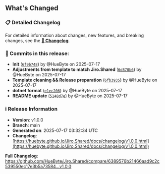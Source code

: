 ## What's Changed

### 📋 Detailed Changelog

For detailed information about changes, new features, and breaking changes, see the [**📖 Changelog**](https://huebyte.github.io/Jiro.Shared/docs/changelog/v1.0.0.html).

### 🔄 Commits in this release:

- **Init** ([`6f9b748`](https://github.com/HueByte/Jiro.Shared/commit/6f9b748)) by @HueByte on 2025-07-17
- **Adjustments from template to match Jiro.Shared** ([`6d870b6`](https://github.com/HueByte/Jiro.Shared/commit/6d870b6)) by @HueByte on 2025-07-17
- **Template cleaning && Release preparation** ([`6fb3935`](https://github.com/HueByte/Jiro.Shared/commit/6fb3935)) by @HueByte on 2025-07-17
- **dotnet format** ([`e1ec206`](https://github.com/HueByte/Jiro.Shared/commit/e1ec206)) by @HueByte on 2025-07-17
- **README update** ([`5148d7e`](https://github.com/HueByte/Jiro.Shared/commit/5148d7e)) by @HueByte on 2025-07-17

### ℹ️ Release Information

- **Version**: v1.0.0
- **Branch**: main
- **Generated on**: 2025-07-17 03:32:34 UTC
- **Changelog**: [https://huebyte.github.io/Jiro.Shared/docs/changelog/v1.0.0.html](https://huebyte.github.io/Jiro.Shared/docs/changelog/v1.0.0.html)

**Full Changelog**: <https://github.com/HueByte/Jiro.Shared/compare/6389576b21466aad9c2c539550ec17e3b5a73584...v1.0.0>
